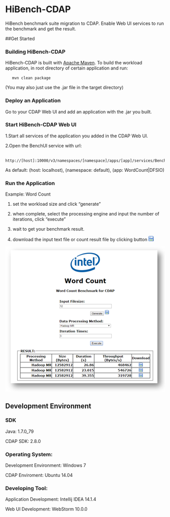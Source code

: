 # HiBench-CDAP
HiBench benchmark suite migration to CDAP.
Enable Web UI services to run the benchmark and get the result.

##Get Started

### Building HiBench-CDAP
HiBench-CDAP is built with [Apache Maven](http://maven.apache.org/).
To build the workload application, in root directory of certain application and run:

       mvn clean package

(You may also just use the .jar file in the target directory)

### Deploy an Application
Go to your CDAP Web UI and add an application with the .jar you built.

### Start HiBench-CDAP Web UI
1.Start all services of the application you added in the CDAP Web UI.

2.Open the BenchUI service with url:

        http://[host]:10000/v3/namespaces/[namespace]/apps/[app]/services/BenchUI/methods/UI
As default: (host: localhost), (namespace: default), (app: WordCount|DFSIO)

### Run the Application

Example: Word Count

1.	set the workload size and click “generate”

2.	when complete, select the processing engine and input the number of iterations, click “execute”

3.	wait to get your benchmark result.

4.	download the input text file or count result file by clicking button ![save button](/resources/save.png)

![example page](/resources/wordCountPage.PNG)

## Development Environment

### SDK

Java: 1.7.0_79

CDAP SDK: 2.8.0

### Operating System:

Development Environment: Windows 7

CDAP Enviroment: Ubuntu 14.04 

### Developing Tool:

Application Development: Intellij IDEA 14.1.4

Web UI Development: WebStorm 10.0.0
